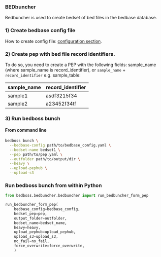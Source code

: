 ### BEDbuncher

Bedbuncher is used to create bedset of bed files in the bedbase database.

### 1) Create bedbase config file

How to create config file: [configuration section](../how-to-configure.md).


### 2) Create pep with bed file record identifiers.
To do so, you need to create a PEP with the following fields: sample_name (where sample_name is record_identifier), or `sample_name` + `record_identifier`
e.g. sample_table:

| sample_name | record_identifier |
|----------|----------|
| sample1 | asdf3215f34 |
| sample2 | a23452f34tf | 

### 3) Run bedboss bunch
#### From command line
```bash
bedboss bunch \
  --bedbase-config path/to/bedbase_config.yaml \
  --bedset-name bedset1 \
  --pep path/to/pep.yaml \
  --outfolder path/to/output/dir \
  --heavy \
  --upload-pephub \
  --upload-s3 
```

### Run bedboss bunch from within Python
```python
from bedboss.bedbuncher.bedbuncher import run_bedbuncher_form_pep

run_bedbuncher_form_pep(
    bedbase_config=bedbase_config,
    bedset_pep=pep,
    output_folder=outfolder,
    bedset_name=bedset_name,
    heavy=heavy,
    upload_pephub=upload_pephub,
    upload_s3=upload_s3,
    no_fail=no_fail,
    force_overwrite=force_overwrite,
    )
```